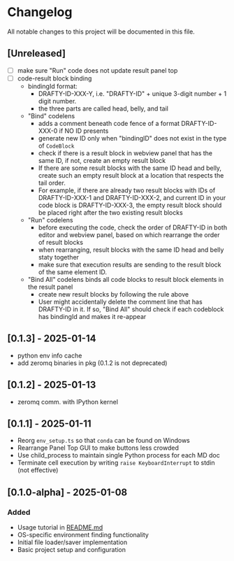 # Changelog

All notable changes to this project will be documented in this file.

## [Unreleased]

- [ ] make sure "Run" code does not update result panel top
- [ ] code-result block binding
  - bindingId format: 
    - DRAFTY-ID-XXX-Y, i.e. "DRAFTY-ID" + unique 3-digit number + 1 digit number. 
    - the three parts are called head, belly, and tail
  - "Bind" codelens 
    - adds a comment beneath code fence of a format DRAFTY-ID-XXX-0 if NO ID presents
    - generate new ID only when "bindingID" does not exist in the type of `CodeBlock`
    - check if there is a result block in webview panel that has the same ID, if not, create an empty result block
    - If there are some result blocks with the same ID head and belly, create such an empty result block at a location that respects the tail order.
    - For example, if there are already two result blocks with IDs of DRAFTY-ID-XXX-1 and DRAFTY-ID-XXX-2, and current ID in your code block is DRAFTY-ID-XXX-3, the empty result block should be placed right after the two existing result blocks
  - "Run" codelens
    - before executing the code, check the order of DRAFTY-ID in both editor and webview panel, based on which rearrange the order of result blocks 
    - when rearranging, result blocks with the same ID head and belly staty together
    - make sure that execution results are sending to the result block of the same element ID.
  - "Bind All" codelens binds all code blocks to result block elements in the result panel
    - create new result blocks by following the rule above
    - User might accidentally delete the comment line that has DRAFTY-ID in it. If so, "Bind All" should check if each codeblock has bindingId and makes it re-appear

## [0.1.3] - 2025-01-14

- python env info cache
- add zeromq binaries in pkg (0.1.2 is not deprecated)

## [0.1.2] - 2025-01-13

- zeromq comm. with IPython kernel

## [0.1.1] - 2025-01-11

- Reorg `env_setup.ts` so that `conda` can be found on Windows
- Rearrange Panel Top GUI to make buttons less crowded
- Use child_process to maintain single Python process for each MD doc
- Terminate cell execution by writing `raise KeyboardInterrupt` to stdin (not effective)

## [0.1.0-alpha] - 2025-01-08

### Added
- Usage tutorial in [README.md](./README.md)
- OS-specific environment finding functionality
- Initial file loader/saver implementation
- Basic project setup and configuration
